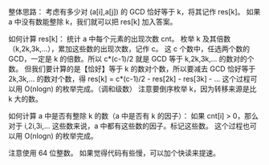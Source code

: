 整体思路：
考虑有多少对 (a[i],a[j]) 的 GCD 恰好等于 k，将其记作 res[k]。
如果 a 中没有数能整除 k，我们就可以把 res[k] 加入答案。

如何计算 res[k]：
统计 a 中每个元素的出现次数 cnt。
枚举 k 及其倍数（k,2k,3k,...），累加这些数的出现次数，记作 c。
这 c 个数中，任选两个数的 GCD，一定是 k 的倍数。所以 c*(c-1)/2 就是 GCD 等于 k,2k,3k,... 的数对的个数。
但我们要计算的是【恰好】等于 k 的数对个数，所以要减去 GCD 恰好等于 2k,3k,... 的数对个数，得
res[k] = c*(c-1)/2 - res[2k] - res[3k] - ...
这个过程可以用 O(nlogn) 的枚举完成。（调和级数）
注意要倒序枚举 k，因为转移来源是比 k 大的数。

如何计算 a 中是否有整除 k 的数（a 中是否有 k 的因子）：
如果 cnt[i] > 0，那么对于 i,2i,3i,... 这些数来说，a 中都有这些数的因子。标记这些数。
这个过程也可以用 O(nlogn) 的枚举完成。

注意使用 64 位整数。
如果觉得代码有些慢，可以加个快读来提速。
